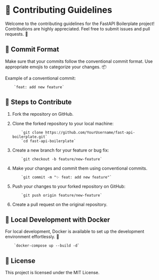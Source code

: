 # 🚀 Contributing Guidelines

Welcome to the contributing guidelines for the FastAPI Boilerplate project! Contributions are highly appreciated. Feel free to submit issues and pull requests. 🎉

## 🔀 Commit Format

Make sure that your commits follow the conventional commit format. Use appropriate emojis to categorize your changes. 📦

Example of a conventional commit:

        `feat: add new feature`
    

## 🛑 Steps to Contribute

1.  Fork the repository on GitHub.
2.  Clone the forked repository to your local machine:

            `git clone https://github.com/YourUsername/fast-api-boilerplate.git`
            `cd fast-api-boilerplate`
        

4.  Create a new branch for your feature or bug fix:

            `git checkout -b feature/new-feature`
        

6.  Make your changes and commit them using conventional commits.

            `git commit -m "✨ feat: add new feature"`
        

8.  Push your changes to your forked repository on GitHub:

            `git push origin feature/new-feature`
        

10.  Create a pull request on the original repository.

## 🐳 Local Development with Docker

For local development, Docker is available to set up the development environment effortlessly. 🐳

        `docker-compose up --build -d`
    

## 📝 License

This project is licensed under the MIT License.
